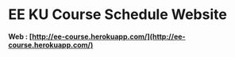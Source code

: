 # EE KU Course Schedule Website
**Web : [http://ee-course.herokuapp.com/](http://ee-course.herokuapp.com/)**
